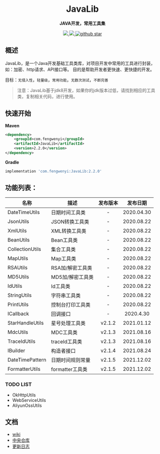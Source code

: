 
<h1 align="center">
    JavaLib
</h1>

<p align="center">
	<strong>JAVA开发，常用工具集</strong>
</p>

<p align="center">
	<a target="_blank" href="https://www.apache.org/licenses/LICENSE-2.0.html">
		<img src="https://img.shields.io/:license-apache-blue.svg" ></img>
	</a>
	<a target="_blank" href="https://www.oracle.com/technetwork/java/javase/downloads/index.html">
		<img src="https://img.shields.io/badge/JDK-1.8+-green.svg" ></img>
	</a>
	<a target="_blank" href='https://github.com/fengwenyi/JavaLib'>
		<img src="https://img.shields.io/github/stars/fengwenyi/JavaLib.svg?style=social" alt="github star"></img>
	</a>
</p>

## 概述

JavaLib，是一个Java开发基础工具类库，对项目开发中常用的工具进行封装，如：加密、http请求、API接口等。
目的是帮助开发者更快速、更快捷的开发。

目标：`无侵入性`，`轻量级`，`常用功能`，`无数次测试`，`不断完善`


> 注意：JavaLib基于jdk8开发，如果你的jdk版本过低，请找到相应的工具类，复制相关代码，进行使用。

## 快速开始

**Maven**

```xml
<dependency>
    <groupId>com.fengwenyi</groupId>
    <artifactId>JavaLib</artifactId>
    <version>2.2.0</version>
</dependency>
```

**Gradle**

```groovy
implementation 'com.fengwenyi:JavaLib:2.2.0'
```

## 功能列表：

| 名称              | 描述             |  发布版本  |    发布日期    |
|-----------------|----------------|:------:|:----------:|
| DateTimeUtils   | 日期时间工具类        |   -    | 2020.04.30 |
| JsonUtils       | JSON转换工具类      |   -    | 2020.08.22 |
| XmlUtils        | XML转换工具类       |   -    | 2020.08.22 |
| BeanUtils       | Bean工具类        |   -    | 2020.08.22 |
| CollectionUtils | 集合工具类          |   -    | 2020.08.22 |
| MapUtils        | Map工具类         |   -    | 2020.08.22 |
| RSAUtils        | RSA加/解密工具类     |   -    | 2020.08.22 |
| MD5Utils        | MD5加/解密工具类     |   -    | 2020.08.22 |
| IdUtils         | Id工具类          |   -    | 2020.08.22 |
| StringUtils     | 字符串工具类         |   -    | 2020.08.22 |
| PrintUtils      | 控制台打印工具类       |   -    | 2020.08.22 |
| ICallback       | 回调接口           |   -    | 2020.4.30  |
| StarHandleUtils | 星号处理工具类        | v2.1.2 | 2021.01.12 |
| MdcUtils        | MDC工具类         | v2.1.3 | 2021.08.16 |
| TraceIdUtils    | traceId工具类     | v2.1.3 | 2021.08.16 |
| IBuilder        | 构造者接口          | v2.1.4 | 2021.08.24 |
| DateTimePattern | 日期时间规则常量       | v2.1.5 | 2021.12.02 |
| FormatterUtils  | formatter工具类   | v2.1.5 | 2021.12.02 |


### TODO LIST

- OkHttpUtils
- WebServiceUtils
- AliyunOssUtils


## 文档

- [wiki](https://github.com/fengwenyi/JavaLib/wiki)
- [中央仓库](https://search.maven.org/artifact/com.fengwenyi/JavaLib)
- [更新日志](LOG.md)

